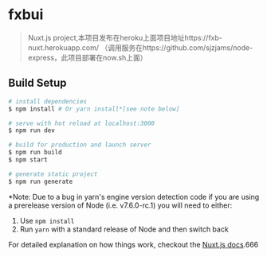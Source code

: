 # fxbui

> Nuxt.js project,本项目发布在heroku上面项目地址https://fxb-nuxt.herokuapp.com/
>（调用服务在https://github.com/sjzjams/node-express，此项目部署在now.sh上面）

## Build Setup

``` bash
# install dependencies
$ npm install # Or yarn install*[see note below]

# serve with hot reload at localhost:3000
$ npm run dev

# build for production and launch server
$ npm run build
$ npm start

# generate static project
$ npm run generate
```

*Note: Due to a bug in yarn's engine version detection code if you are
using a prerelease version of Node (i.e. v7.6.0-rc.1) you will need to either:
  1. Use `npm install`
  2. Run `yarn` with a standard release of Node and then switch back

For detailed explanation on how things work, checkout the [Nuxt.js docs](https://github.com/nuxt/nuxt.js).666
